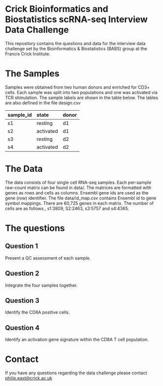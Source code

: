 
# Crick Bioinformatics and Biostatistics scRNA-seq Interview Data Challenge

This repository contains the questions and data for the interview data
challenge set by the Bioinformatics & Biostatistics (BABS) group at
the Francis Crick Institute.

# The Samples

Samples were obtained from two human donors and enriched for CD3+
cells. Each sample was split into two populations and one was
activated via TCR stimulation. The sample labels are shown in the
table below. The lables are also defined in the file design.csv

| sample_id     | state         | donor        |
|:--------------|:--------------|:-------------|
| s1            | resting       | d1           |
| s2            | activated     | d1           |
| s3            | resting       | d2           |
| s4            | activated     | d2           |

# The Data

The data consists of four single cell RNA-seq samples. Each per-sample
raw-count matrix can be found in data/. The matrices are formatted with genes as
rows and cells as columns. Ensembl gene ids are used as the gene (row)
identifier. The file data/id_map.csv contains Ensembl id to gene
symbol mappings. There are 60,725 genes in each matrix. The
number of cells are as follows., s1:3809, S2:2463, s3:5757 and
s4:4365.

# The questions

## Question 1

Present a QC assessment of each sample.

## Question 2

Integrate the four samples together.

## Question 3

Identify the CD8A positive cells.

## Question 4

Identify an activation gene signature within the CD8A T cell population.

# Contact

If you have any questions regarding the data challenge please contact philip.east@crick.ac.uk
